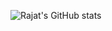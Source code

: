 ![Rajat's GitHub stats](https://github-readme-stats.vercel.app/api?username=technologicaljerry&show_icons=true&theme=onedark)

